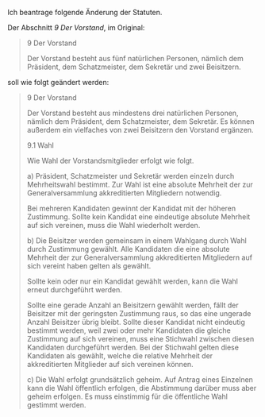 Ich beantrage folgende Änderung der Statuten.

Der Abschnitt *9 Der Vorstand*, im Original:

> 9 Der Vorstand
>
> Der Vorstand besteht aus fünf natürlichen Personen, nämlich dem Präsident,
> dem Schatzmeister, dem Sekretär und zwei Beisitzern.

soll wie folgt geändert werden:

> 9 Der Vorstand
>
> Der Vorstand besteht aus mindestens drei natürlichen Personen, nämlich
> dem Präsident, dem Schatzmeister, dem Sekretär. Es können außerdem ein
> vielfaches von zwei Beisitzern den Vorstand ergänzen.
> 
> 9.1 Wahl
> 
> Wie Wahl der Vorstandsmitglieder erfolgt wie folgt.
> 
> a) Präsident, Schatzmeister und Sekretär werden einzeln durch Mehrheitswahl
> bestimmt. Zur Wahl ist eine absolute Mehrheit der zur Generalversammlung
> akkreditierten Mitgliedern notwendig.
> 
> Bei mehreren Kandidaten gewinnt der Kandidat mit der höheren Zustimmung.
> Sollte kein Kandidat eine eindeutige absolute Mehrheit auf sich vereinen,
> muss die Wahl wiederholt werden.
> 
> b) Die Beisitzer werden gemeinsam in einem Wahlgang durch Wahl durch Zustimmung
> gewählt. Alle Kandidaten die eine absolute Mehrheit der zur Generalversammlung
> akkreditierten Mitgliedern auf sich vereint haben gelten als gewählt.
> 
> Sollte kein oder nur ein Kandidat gewählt werden, kann die Wahl erneut
> durchgeführt werden.
> 
> Sollte eine gerade Anzahl an Beisitzern gewählt werden, fällt der Beisitzer mit
> der geringsten Zustimmung raus, so das eine ungerade Anzahl Beisitzer übrig
> bleibt. Sollte dieser Kandidat nicht eindeutig bestimmt werden, weil zwei oder
> mehr Kandidaten die gleiche Zustimmung auf sich vereinen, muss eine Stichwahl
> zwischen diesen Kandidaten durchgeführt werden. Bei der Stichwahl gelten diese
> Kandidaten als gewählt, welche die relative Mehrheit der akkreditierten
> Mitglieder auf sich vereinen können.
> 
> c) Die Wahl erfolgt grundsätzlich geheim. Auf Antrag eines Einzelnen kann die
> Wahl öffentlich erfolgen, die Abstimmung darüber muss aber geheim erfolgen.
> Es muss einstimmig für die öffentliche Wahl gestimmt werden.
